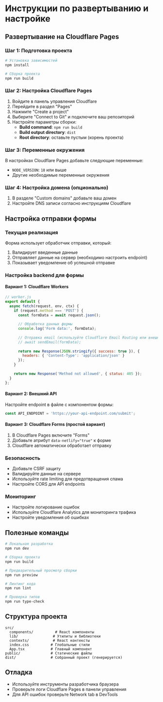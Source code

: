 # Инструкции по развертыванию и настройке

## Развертывание на Cloudflare Pages

### Шаг 1: Подготовка проекта
```bash
# Установка зависимостей
npm install

# Сборка проекта
npm run build
```

### Шаг 2: Настройка Cloudflare Pages
1. Войдите в панель управления Cloudflare
2. Перейдите в раздел "Pages"
3. Нажмите "Create a project"
4. Выберите "Connect to Git" и подключите ваш репозиторий
5. Настройте параметры сборки:
   - **Build command**: `npm run build`
   - **Build output directory**: `dist`
   - **Root directory**: оставьте пустым (корень проекта)

### Шаг 3: Переменные окружения
В настройках Cloudflare Pages добавьте следующие переменные:
- `NODE_VERSION`: `18` или выше
- Другие необходимые переменные окружения

### Шаг 4: Настройка домена (опционально)
1. В разделе "Custom domains" добавьте ваш домен
2. Настройте DNS записи согласно инструкциям Cloudflare

## Настройка отправки формы

### Текущая реализация
Форма использует обработчик отправки, который:
1. Валидирует введенные данные
2. Отправляет данные на сервер (необходимо настроить endpoint)
3. Показывает уведомление об успешной отправке

### Настройка backend для формы

#### Вариант 1: Cloudflare Workers
```javascript
// worker.js
export default {
  async fetch(request, env, ctx) {
    if (request.method === 'POST') {
      const formData = await request.json();
      
      // Обработка данных формы
      console.log('Form data:', formData);
      
      // Отправка email (используйте Cloudflare Email Routing или внешний сервис)
      // await sendEmail(formData);
      
      return new Response(JSON.stringify({ success: true }), {
        headers: { 'Content-Type': 'application/json' }
      });
    }
    
    return new Response('Method not allowed', { status: 405 });
  }
};
```

#### Вариант 2: Внешний API
Настройте endpoint в файле с компонентом формы:
```typescript
const API_ENDPOINT = 'https://your-api-endpoint.com/submit';
```

#### Вариант 3: Cloudflare Forms (простой вариант)
1. В Cloudflare Pages включите "Forms"
2. Добавьте атрибут `data-netlify="true"` к форме
3. Cloudflare автоматически обработает отправку

### Безопасность
- Добавьте CSRF защиту
- Валидируйте данные на сервере
- Используйте rate limiting для предотвращения спама
- Настройте CORS для API endpoints

### Мониторинг
- Настройте логирование ошибок
- Используйте Cloudflare Analytics для мониторинга трафика
- Настройте уведомления об ошибках

## Полезные команды

```bash
# Локальная разработка
npm run dev

# Сборка проекта
npm run build

# Предварительный просмотр сборки
npm run preview

# Линтинг кода
npm run lint

# Проверка типов
npm run type-check
```

## Структура проекта
```
src/
  components/          # React компоненты
  lib/                # Утилиты и библиотеки
  contexts/           # React контексты
  index.css          # Глобальные стили
  App.tsx            # Главный компонент
public/              # Статические файлы
dist/                # Собранный проект (генерируется)
```

## Отладка
- Используйте инструменты разработчика браузера
- Проверьте логи Cloudflare Pages в панели управления
- Для API ошибок проверьте Network tab в DevTools